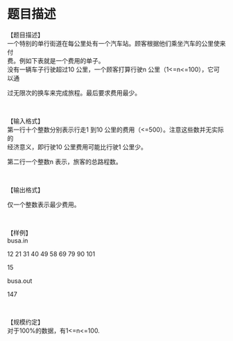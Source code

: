 # 题目描述


【题目描述】<br/>
一个特别的单行街道在每公里处有一个汽车站。顾客根据他们乘坐汽车的公里使来付<br/>
费。例如下表就是一个费用的单子。<br/>
没有一辆车子行驶超过10 公里，一个顾客打算行驶n 公里（1&lt;=n&lt;=100），它可以通<br/>
<p>
过无限次的换车来完成旅程。最后要求费用最少。
</p>
<p>
<br/>
</p>
【输入格式】<br/>
第一行十个整数分别表示行走1 到10 公里的费用（&lt;=500）。注意这些数并无实际的<br/>
经济意义，即行驶10 公里费用可能比行驶1 公里少。<br/>
<p>
第二行一个整数n 表示，旅客的总路程数。
</p>
<p>
<br/>
</p>
【输出格式】<br/>
<p>
仅一个整数表示最少费用。
</p>
<p>
<br/>
</p>
【样例】<br/>
busa.in <br/>
<p>
12 21 31 40 49 58 69 79 90 101
</p>
<p>
15
</p>
<p>
busa.out
</p>
<p>
147
</p>
<p>
<br/>
</p>
【规模约定】<br/>
对于100%的数据，有1&lt;=n&lt;=100.<br/>
